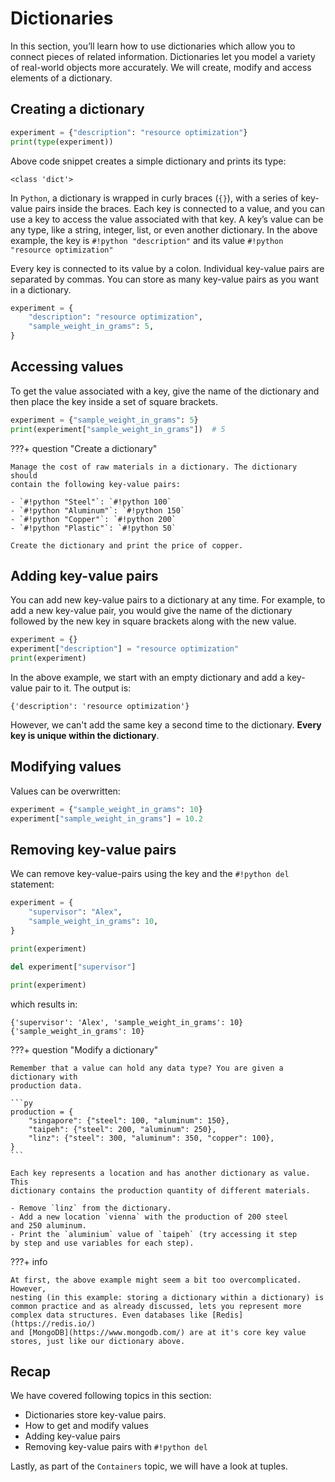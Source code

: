 # Dictionaries

In this section, you’ll learn how to use dictionaries which allow you
to connect pieces of related information. Dictionaries let you model a
variety of real-world objects more accurately. We will create, modify and 
access elements of a dictionary.

## Creating a dictionary

```py
experiment = {"description": "resource optimization"}
print(type(experiment))
```

Above code snippet creates a simple dictionary and prints its type:

```
<class 'dict'>
```

In `Python`, a dictionary is wrapped in curly braces (`{}`), with a series 
of key-value pairs inside the braces. Each key is connected to a value, and 
you can use a key to access the value associated with that key. 
A key’s value can be any type, like a string, integer, list, or even 
another dictionary. In the above example, the key is `#!python "description"` 
and its value `#!python "resource optimization"`

Every key is connected to its value by a colon. Individual key-value pairs
are separated by commas. You can store as many key-value pairs as you want in a
dictionary.

```py
experiment = {
    "description": "resource optimization",
    "sample_weight_in_grams": 5,
}
```

## Accessing values

To get the value associated with a key, give the name of the dictionary and
then place the key inside a set of square brackets.

```py
experiment = {"sample_weight_in_grams": 5}
print(experiment["sample_weight_in_grams"])  # 5
```

???+ question "Create a dictionary"

    Manage the cost of raw materials in a dictionary. The dictionary should 
    contain the following key-value pairs:

    - `#!python "Steel"`: `#!python 100`
    - `#!python "Aluminum"`: `#!python 150`
    - `#!python "Copper"`: `#!python 200`
    - `#!python "Plastic"`: `#!python 50`
  
    Create the dictionary and print the price of copper.

## Adding key-value pairs

You can add new key-value pairs to a dictionary at any time. For example, 
to add a new key-value pair, you would give the name of the dictionary followed
by the new key in square brackets along with the new value.

```py
experiment = {}
experiment["description"] = "resource optimization"
print(experiment)
```

In the above example, we start with an empty dictionary and add a key-value
pair to it. The output is:

```
{'description': 'resource optimization'}
```

However, we can't add the same key a second time to the dictionary. **Every key
is unique within the dictionary**.

## Modifying values

Values can be overwritten:

```py
experiment = {"sample_weight_in_grams": 10}
experiment["sample_weight_in_grams"] = 10.2
```

## Removing key-value pairs

We can remove key-value-pairs using the key and the `#!python del` statement:

```py hl_lines="8"
experiment = {
    "supervisor": "Alex",
    "sample_weight_in_grams": 10,
}

print(experiment)

del experiment["supervisor"]

print(experiment)
```

which results in:

```
{'supervisor': 'Alex', 'sample_weight_in_grams': 10}
{'sample_weight_in_grams': 10}
```

???+ question "Modify a dictionary"

    Remember that a value can hold any data type? You are given a dictionary with
    production data.
    
    ```py
    production = {
        "singapore": {"steel": 100, "aluminum": 150},
        "taipeh": {"steel": 200, "aluminum": 250},
        "linz": {"steel": 300, "aluminum": 350, "copper": 100},
    }
    ```
    
    Each key represents a location and has another dictionary as value. This
    dictionary contains the production quantity of different materials.
    
    - Remove `linz` from the dictionary.
    - Add a new location `vienna` with the production of 200 steel 
    and 250 aluminum.
    - Print the `aluminium` value of `taipeh` (try accessing it step
    by step and use variables for each step).

???+ info

    At first, the above example might seem a bit too overcomplicated. However, 
    nesting (in this example: storing a dictionary within a dictionary) is 
    common practice and as already discussed, lets you represent more 
    complex data structures. Even databases like [Redis](https://redis.io/)
    and [MongoDB](https://www.mongodb.com/) are at it's core key value
    stores, just like our dictionary above.


## Recap

We have covered following topics in this section:

- Dictionaries store key-value pairs.
- How to get and modify values
- Adding key-value pairs
- Removing key-value pairs with `#!python del`

Lastly, as part of the `Containers` topic, we will have a look at tuples.
